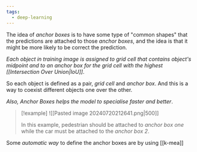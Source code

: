 ```yaml
---
tags:
  - deep-learning
---
```

The idea of *anchor boxes* is to have some type of "common shapes" that the predictions are attached to those *anchor boxes*, and the idea is that it might be more likely to be correct the prediction.

*Each object in training image is assigned to grid cell that contains object's midpoint and to an anchor box for the grid cell with the highest [[Intersection Over Union|IoU]]*.

So each object is defined as a pair, *grid cell* and *anchor box*. And this is a way to coexist different objects one over the other.

*Also, Anchor Boxes helps the model to specialise faster and better*.

>[!example]
>![[Pasted image 20240720212641.png|500]]
>
>In this example, pedestrian should be attached to *anchor box one* while the car must be attached to the *anchor box 2*.

Some *automatic way* to define the anchor boxes are by using [[k-mea]]